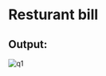# Resturant bill

## Output:

![q1](https://github.com/user-attachments/assets/463d665e-2863-453b-8d9a-804ceaee9c77)